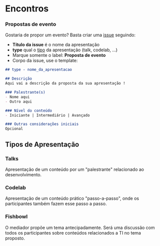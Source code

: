 # Encontros


### Propostas de evento
Gostaria de propor um evento? Basta criar uma [issue](https://github.com/desenvolvedorescataguases/desenvolvedorescataguases.github.io/issues) seguindo:

- **Título da issue** é o nome da apresentação
- **type** qual o [tipo](#formatos) da apresentação (talk, codelab, ...)
- Marque somente o label: **Proposta de evento**
- Corpo da issue, use o template:

```markdown
## type - nome_da_apresentacao

## Descrição
Aqui vai a descrição da proposta da sua apresentação !

### Palestrante(s)
- Nome aqui
- Outro aqui

### Nível do conteúdo
- Iniciante | Intermediário | Avançado

### Outras considerações iniciais
Opcional  
```

## Tipos de Apresentação
### Talks
Apresentação de um conteúdo por um "palestrante" relacionado ao desenvolvimento.

### Codelab
Apresentação de um conteúdo prático  "passo-a-passo", onde os participantes também fazem esse passo a passo.

### Fishbowl
O mediador propõe um tema antecipadamente. Será uma discussão com todos os participantes sobre conteúdos relacionados a TI no tema proposto.
